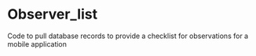 Observer_list
=============

Code to pull database records to provide a checklist for observations for a mobile application
